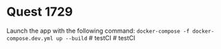 # Quest 1729

Launch the app with the following command: `docker-compose -f docker-compose.dev.yml up --build`
#   t e s t C I  
 #   t e s t C I  
 